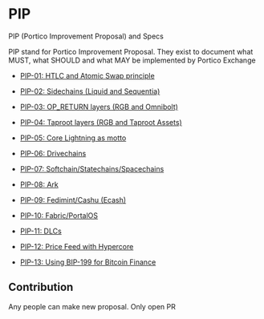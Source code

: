 # PIP
PIP (Portico Improvement Proposal) and Specs

PIP stand for Portico Improvement Proposal. They exist to document what MUST, what SHOULD and what MAY be implemented by Portico Exchange

- [PIP-01: HTLC and Atomic Swap principle](https://github.com/PorticoExchange/PIP/blob/main/PIP%20/PIP-01.md)

- [PIP-02: Sidechains (Liquid and Sequentia)](https://github.com/PorticoExchange/PIP/blob/main/PIP%20/PIP-02.md)

- [PIP-03: OP_RETURN layers (RGB and Omnibolt)](https://github.com/PorticoExchange/PIP/blob/main/PIP%20/PIP-03.md)

- [ PIP-04: Taproot layers  (RGB and Taproot Assets)](https://github.com/PorticoExchange/PIP/blob/main/PIP%20/PIP-04.md)

- [PIP-05: Core Lightning as motto](https://github.com/PorticoExchange/PIP/blob/main/PIP%20/PIP-05.md)

- [PIP-06: Drivechains](https://github.com/PorticoExchange/PIP/blob/main/PIP%20/PIP-06.md)

- [PIP-07: Softchain/Statechains/Spacechains](https://github.com/PorticoExchange/PIP/blob/main/PIP%20/PIP-07.md)

- [PIP-08: Ark](https://github.com/PorticoExchange/PIP/blob/main/PIP%20/PIP-08.md)

- [PIP-09: Fedimint/Cashu (Ecash)](https://github.com/PorticoExchange/PIP/blob/main/PIP%20/PIP-09.md)

- [PIP-10: Fabric/PortalOS](https://github.com/PorticoExchange/PIP/blob/main/PIP%20/PIP-10.md)

- [PIP-11: DLCs](https://github.com/PorticoExchange/PIP/blob/main/PIP%20/PIP-11.md)

- [PIP-12: Price Feed with Hypercore](https://github.com/PorticoExchange/PIP/blob/main/PIP%20/PIP-12.md)

- [PIP-13: Using BIP-199 for Bitcoin Finance](https://github.com/PorticoExchange/PIP/blob/main/PIP%20/PIP-13.md)

## Contribution

Any people can make new proposal. Only open PR
